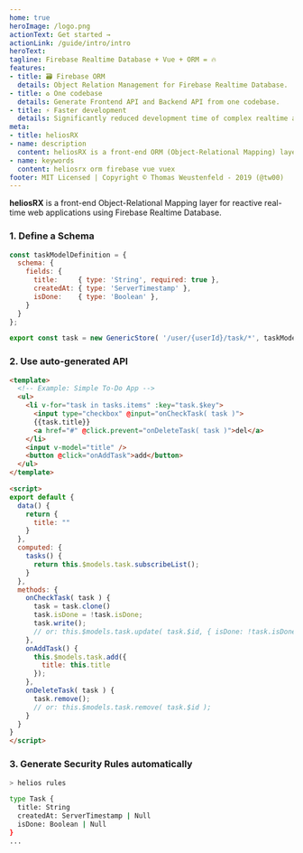 ```yaml
---
home: true
heroImage: /logo.png
actionText: Get started →
actionLink: /guide/intro/intro
heroText:
tagline: Firebase Realtime Database + Vue + ORM = 🔥
features:
- title: 🗃️ Firebase ORM
  details: Object Relation Management for Firebase Realtime Database.
- title: ♻️ One codebase
  details: Generate Frontend API and Backend API from one codebase.
- title: ⚡ Faster development
  details: Significantly reduced development time of complex realtime applications.
meta:
- title: heliosRX
- name: description
  content: heliosRX is a front-end ORM (Object-Relational Mapping) layer for reactive real-time web applications using Firebase Realtime Database
- name: keywords
  content: heliosrx orm firebase vue vuex
footer: MIT Licensed | Copyright © Thomas Weustenfeld - 2019 (@tw00)
---
```


<spacer padding="0rem" />

**heliosRX** is a front-end Object-Relational Mapping layer
for reactive real-time web applications using Firebase Realtime Database.

<spacer padding="1rem" />

### 1. Define a Schema

```js
const taskModelDefinition = {
  schema: {
    fields: {
      title:     { type: 'String', required: true },
      createdAt: { type: 'ServerTimestamp' },
      isDone:    { type: 'Boolean' },
    }
  }
};

export const task = new GenericStore( '/user/{userId}/task/*', taskModelDefinition );
```

### 2. Use auto-generated API

```html
<template>
  <!-- Example: Simple To-Do App -->
  <ul>
    <li v-for="task in tasks.items" :key="task.$key">
      <input type="checkbox" @input="onCheckTask( task )">
      {{task.title}}
      <a href="#" @click.prevent="onDeleteTask( task )">del</a>
    </li>
    <input v-model="title" />
    <button @click="onAddTask">add</button>
  </ul>
</template>

<script>
export default {
  data() {
    return {
      title: ""
    }
  },
  computed: {
    tasks() {
      return this.$models.task.subscribeList();
    }
  },
  methods: {
    onCheckTask( task ) {
      task = task.clone()
      task.isDone = !task.isDone;
      task.write();
      // or: this.$models.task.update( task.$id, { isDone: !task.isDone } )
    },
    onAddTask() {
      this.$models.task.add({
        title: this.title
      });
    },
    onDeleteTask( task ) {
      task.remove();
      // or: this.$models.task.remove( task.$id );
    }
  }
}
</script>
```

### 3. Generate Security Rules automatically

```bash
> helios rules

type Task {
  title: String
  createdAt: ServerTimestamp | Null
  isDone: Boolean | Null
}
...
```
